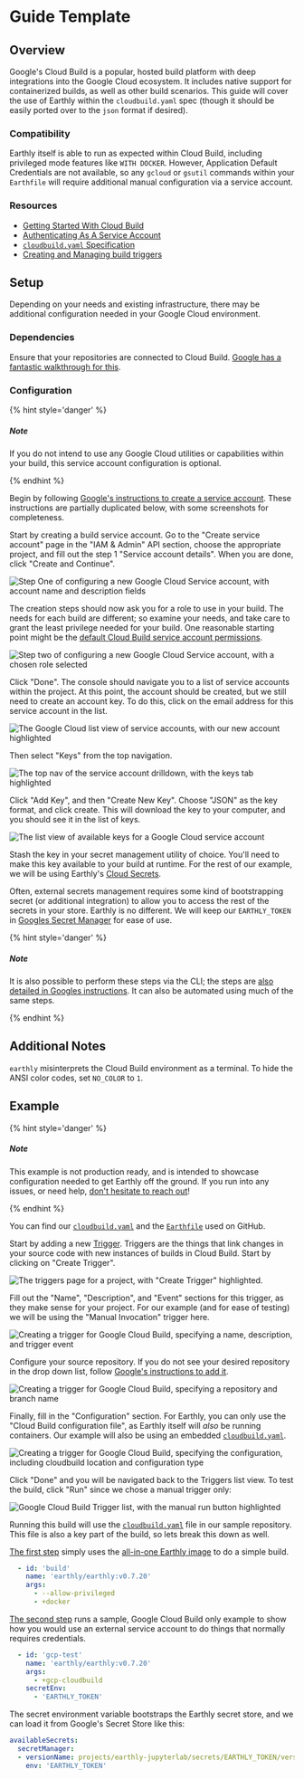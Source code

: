 # Guide Template

## Overview

Google's Cloud Build is a popular, hosted build platform with deep integrations into the Google Cloud ecosystem. It includes native support for containerized builds, as well as other build scenarios. This guide will cover the use of Earthly within the `cloudbuild.yaml` spec (though it should be easily ported over to the `json` format if desired).

### Compatibility

Earthly itself is able to run as expected within Cloud Build, including privileged mode features like `WITH DOCKER`. However, Application Default Credentials are not available, so any `gcloud` or `gsutil` commands within your `Earthfile` will require additional manual configuration via a service account.

### Resources

 * [Getting Started With Cloud Build](https://cloud.google.com/build/docs/quickstart-build)
 * [Authenticating As A Service Account](https://cloud.google.com/docs/authentication/production)
 * [`cloudbuild.yaml` Specification](https://cloud.google.com/build/docs/build-config-file-schema)
 * [Creating and Managing build triggers](https://cloud.google.com/build/docs/automating-builds/create-manage-triggers)

## Setup

Depending on your needs and existing infrastructure, there may be additional configuration needed in your Google Cloud environment.

### Dependencies

Ensure that your repositories are connected to Cloud Build. [Google has a fantastic walkthrough for this](https://cloud.google.com/build/docs/automating-builds/create-manage-triggers#connect_repo).

### Configuration

{% hint style='danger' %}
##### Note

If you do not intend to use any Google Cloud utilities or capabilities within your build, this service account configuration is optional.

{% endhint %}

Begin by following [Google's instructions to create a service account](https://cloud.google.com/docs/authentication/production#create_service_account). These instructions are partially duplicated below, with some screenshots for completeness.

Start by creating a build service account. Go to the "Create service account" page in the "IAM & Admin" API section, choose the appropriate project, and fill out the step 1 "Service account details". When you are done, click "Create and Continue".

![Step One of configuring a new Google Cloud Service account, with account name and description fields](img/google-cloud-build-1.png)

The creation steps should now ask you for a role to use in your build. The needs for each build are different; so examine your needs, and take care to grant the least privilege needed for your build. One reasonable starting point might be the [default Cloud Build service account permissions](https://cloud.google.com/build/docs/cloud-build-service-account#default_permissions_of_service_account).

![Step two of configuring a new Google Cloud Service account, with a chosen role selected](img/google-cloud-build-2.png)

Click "Done". The console should navigate you to a list of service accounts within the project. At this point, the account should be created, but we still need to create an account key. To do this, click on the email address for this service account in the list.

![The Google Cloud list view of service accounts, with our new account highlighted](img/google-cloud-build-3.png)

Then select "Keys" from the top navigation.

![The top nav of the service account drilldown, with the keys tab highlighted](img/google-cloud-build-4.png)

Click "Add Key", and then "Create New Key". Choose "JSON" as the key format, and click create. This will download the key to your computer, and you should see it in the list of keys.

![The list view of available keys for a Google Cloud service account](img/google-cloud-build-5.png)

Stash the key in your secret management utility of choice. You'll need to make this key available to your build at runtime. For the rest of our example, we will be using Earthly's [Cloud Secrets](../../cloud/cloud-secrets.md).

Often, external secrets management requires some kind of bootstrapping secret (or additional integration) to allow you to access the rest of the secrets in your store. Earthly is no different. We will keep our `EARTHLY_TOKEN` in [Googles Secret Manager](https://cloud.google.com/build/docs/securing-builds/use-secrets) for ease of use.

{% hint style='danger' %}
##### Note

It is also possible to perform these steps via the CLI; the steps are [also detailed in Googles instructions](https://cloud.google.com/docs/authentication/production#command-line). It can also be automated using much of the same steps.

{% endhint %}

## Additional Notes

`earthly` misinterprets the Cloud Build environment as a terminal. To hide the ANSI color codes, set `NO_COLOR` to `1`.

## Example

{% hint style='danger' %}
##### Note

This example is not production ready, and is intended to showcase configuration needed to get Earthly off the ground. If you run into any issues, or need help, [don't hesitate to reach out](https://github.com/earthly/earthly/issues/new)!

{% endhint %}

You can find our [`cloudbuild.yaml`](https://github.com/earthly/ci-example-project/blob/main/cloudbuild.yaml) and the [`Earthfile`](https://github.com/earthly/ci-example-project/blob/main/Earthfile) used on GitHub.

Start by adding a new [Trigger](https://console.cloud.google.com/cloud-build/triggers). Triggers are the things that link changes in your source code with new instances of builds in Cloud Build. Start by clicking on "Create Trigger".

![The triggers page for a project, with "Create Trigger" highlighted.](img/google-cloud-build-6.png)

Fill out the "Name", "Description", and "Event" sections for this trigger, as they make sense for your project. For our example (and for ease of testing) we will be using the "Manual Invocation" trigger here.

![Creating a trigger for Google Cloud Build, specifying a name, description, and trigger event](img/google-cloud-build-7.png)

Configure your source repository. If you do not see your desired repository in the drop down list, follow [Google's instructions to add it](https://cloud.google.com/build/docs/automating-builds/create-manage-triggers#connect_repo).

![Creating a trigger for Google Cloud Build, specifying a repository and branch name](img/google-cloud-build-8.png)

Finally, fill in the "Configuration" section. For Earthly, you can only use the "Cloud Build configuration file", as Earthly itself will _also_ be running containers. Our example will also be using an embedded [`cloudbuild.yaml`](https://github.com/earthly/ci-example-project/blob/main/cloudbuild.yaml).

![Creating a trigger for Google Cloud Build, specifying the configuration, including cloudbuild location and configuration type](img/google-cloud-build-9.png)

Click "Done" and you will be navigated back to the Triggers list view. To test the build, click "Run" since we chose a manual trigger only:

![Google Cloud Build Trigger list, with the manual run button highlighted](img/google-cloud-build-10.png)

Running this build will use the [`cloudbuild.yaml`](https://github.com/earthly/ci-example-project/blob/main/cloudbuild.yaml) file in our sample repository. This file is also a key part of the build, so lets break this down as well.

[The first step](https://github.com/earthly/ci-example-project/blob/ea44992b020b52cb5a46920d5d11d4b8389ce19d/cloudbuild.yaml#L2-L6) simply uses the [all-in-one Earthly image](https://hub.docker.com/r/earthly/earthly) to do a simple build.

```yaml
  - id: 'build'
    name: 'earthly/earthly:v0.7.20'
    args:
      - --allow-privileged
      - +docker
```

[The second step](https://github.com/earthly/ci-example-project/blob/ea44992b020b52cb5a46920d5d11d4b8389ce19d/cloudbuild.yaml#L8-L13) runs a sample, Google Cloud Build only example to show how you would use an external service account to do things that normally requires credentials.

```yaml
  - id: 'gcp-test'
    name: 'earthly/earthly:v0.7.20'
    args:
      - +gcp-cloudbuild
    secretEnv:
      - 'EARTHLY_TOKEN'
```

The secret environment variable bootstraps the Earthly secret store, and we can load it from Google's Secret Store like this:

```yaml
availableSecrets:
  secretManager:
  - versionName: projects/earthly-jupyterlab/secrets/EARTHLY_TOKEN/versions/2
    env: 'EARTHLY_TOKEN'
```
